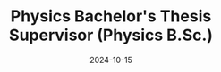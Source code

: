 ---
title: "Physics Bachelor's Thesis Supervisor (Physics B.Sc.)"
collection: teaching
type: "Undergraduate course"
permalink: /teaching/TFG_2024-2025
venue: "Autonomous University of Barcelona"
date: 2024-10-15
date2: 2025-07-15
location: "Barcelona, Spain"
---